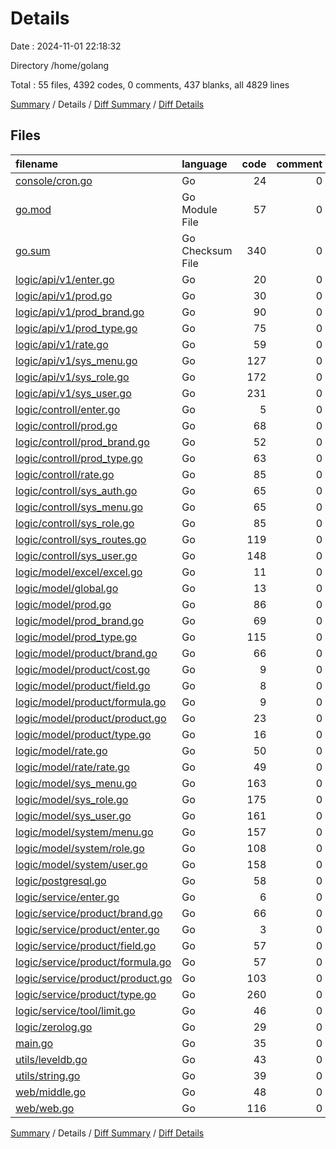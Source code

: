 # Details

Date : 2024-11-01 22:18:32

Directory /home/golang

Total : 55 files,  4392 codes, 0 comments, 437 blanks, all 4829 lines

[Summary](results.md) / Details / [Diff Summary](diff.md) / [Diff Details](diff-details.md)

## Files
| filename | language | code | comment | blank | total |
| :--- | :--- | ---: | ---: | ---: | ---: |
| [console/cron.go](/console/cron.go) | Go | 24 | 0 | 5 | 29 |
| [go.mod](/go.mod) | Go Module File | 57 | 0 | 5 | 62 |
| [go.sum](/go.sum) | Go Checksum File | 340 | 0 | 1 | 341 |
| [logic/api/v1/enter.go](/logic/api/v1/enter.go) | Go | 20 | 0 | 5 | 25 |
| [logic/api/v1/prod.go](/logic/api/v1/prod.go) | Go | 30 | 0 | 5 | 35 |
| [logic/api/v1/prod_brand.go](/logic/api/v1/prod_brand.go) | Go | 90 | 0 | 7 | 97 |
| [logic/api/v1/prod_type.go](/logic/api/v1/prod_type.go) | Go | 75 | 0 | 8 | 83 |
| [logic/api/v1/rate.go](/logic/api/v1/rate.go) | Go | 59 | 0 | 6 | 65 |
| [logic/api/v1/sys_menu.go](/logic/api/v1/sys_menu.go) | Go | 127 | 0 | 6 | 133 |
| [logic/api/v1/sys_role.go](/logic/api/v1/sys_role.go) | Go | 172 | 0 | 10 | 182 |
| [logic/api/v1/sys_user.go](/logic/api/v1/sys_user.go) | Go | 231 | 0 | 13 | 244 |
| [logic/controll/enter.go](/logic/controll/enter.go) | Go | 5 | 0 | 3 | 8 |
| [logic/controll/prod.go](/logic/controll/prod.go) | Go | 68 | 0 | 6 | 74 |
| [logic/controll/prod_brand.go](/logic/controll/prod_brand.go) | Go | 52 | 0 | 6 | 58 |
| [logic/controll/prod_type.go](/logic/controll/prod_type.go) | Go | 63 | 0 | 6 | 69 |
| [logic/controll/rate.go](/logic/controll/rate.go) | Go | 85 | 0 | 9 | 94 |
| [logic/controll/sys_auth.go](/logic/controll/sys_auth.go) | Go | 65 | 0 | 9 | 74 |
| [logic/controll/sys_menu.go](/logic/controll/sys_menu.go) | Go | 65 | 0 | 6 | 71 |
| [logic/controll/sys_role.go](/logic/controll/sys_role.go) | Go | 85 | 0 | 8 | 93 |
| [logic/controll/sys_routes.go](/logic/controll/sys_routes.go) | Go | 119 | 0 | 13 | 132 |
| [logic/controll/sys_user.go](/logic/controll/sys_user.go) | Go | 148 | 0 | 15 | 163 |
| [logic/model/excel/excel.go](/logic/model/excel/excel.go) | Go | 11 | 0 | 3 | 14 |
| [logic/model/global.go](/logic/model/global.go) | Go | 13 | 0 | 6 | 19 |
| [logic/model/prod.go](/logic/model/prod.go) | Go | 86 | 0 | 10 | 96 |
| [logic/model/prod_brand.go](/logic/model/prod_brand.go) | Go | 69 | 0 | 9 | 78 |
| [logic/model/prod_type.go](/logic/model/prod_type.go) | Go | 115 | 0 | 13 | 128 |
| [logic/model/product/brand.go](/logic/model/product/brand.go) | Go | 66 | 0 | 8 | 74 |
| [logic/model/product/cost.go](/logic/model/product/cost.go) | Go | 9 | 0 | 3 | 12 |
| [logic/model/product/field.go](/logic/model/product/field.go) | Go | 8 | 0 | 3 | 11 |
| [logic/model/product/formula.go](/logic/model/product/formula.go) | Go | 9 | 0 | 3 | 12 |
| [logic/model/product/product.go](/logic/model/product/product.go) | Go | 23 | 0 | 4 | 27 |
| [logic/model/product/type.go](/logic/model/product/type.go) | Go | 16 | 0 | 3 | 19 |
| [logic/model/rate.go](/logic/model/rate.go) | Go | 50 | 0 | 7 | 57 |
| [logic/model/rate/rate.go](/logic/model/rate/rate.go) | Go | 49 | 0 | 6 | 55 |
| [logic/model/sys_menu.go](/logic/model/sys_menu.go) | Go | 163 | 0 | 16 | 179 |
| [logic/model/sys_role.go](/logic/model/sys_role.go) | Go | 175 | 0 | 20 | 195 |
| [logic/model/sys_user.go](/logic/model/sys_user.go) | Go | 161 | 0 | 16 | 177 |
| [logic/model/system/menu.go](/logic/model/system/menu.go) | Go | 157 | 0 | 15 | 172 |
| [logic/model/system/role.go](/logic/model/system/role.go) | Go | 108 | 0 | 11 | 119 |
| [logic/model/system/user.go](/logic/model/system/user.go) | Go | 158 | 0 | 15 | 173 |
| [logic/postgresql.go](/logic/postgresql.go) | Go | 58 | 0 | 9 | 67 |
| [logic/service/enter.go](/logic/service/enter.go) | Go | 6 | 0 | 4 | 10 |
| [logic/service/product/brand.go](/logic/service/product/brand.go) | Go | 66 | 0 | 8 | 74 |
| [logic/service/product/enter.go](/logic/service/product/enter.go) | Go | 3 | 0 | 3 | 6 |
| [logic/service/product/field.go](/logic/service/product/field.go) | Go | 57 | 0 | 8 | 65 |
| [logic/service/product/formula.go](/logic/service/product/formula.go) | Go | 57 | 0 | 8 | 65 |
| [logic/service/product/product.go](/logic/service/product/product.go) | Go | 103 | 0 | 8 | 111 |
| [logic/service/product/type.go](/logic/service/product/type.go) | Go | 260 | 0 | 14 | 274 |
| [logic/service/tool/limit.go](/logic/service/tool/limit.go) | Go | 46 | 0 | 12 | 58 |
| [logic/zerolog.go](/logic/zerolog.go) | Go | 29 | 0 | 6 | 35 |
| [main.go](/main.go) | Go | 35 | 0 | 6 | 41 |
| [utils/leveldb.go](/utils/leveldb.go) | Go | 43 | 0 | 5 | 48 |
| [utils/string.go](/utils/string.go) | Go | 39 | 0 | 7 | 46 |
| [web/middle.go](/web/middle.go) | Go | 48 | 0 | 5 | 53 |
| [web/web.go](/web/web.go) | Go | 116 | 0 | 11 | 127 |

[Summary](results.md) / Details / [Diff Summary](diff.md) / [Diff Details](diff-details.md)